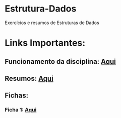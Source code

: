 # Estrutura-Dados
Exercícios e resumos de Estruturas de Dados


# Links Importantes:

## Funcionamento da disciplina: [Aqui](https://github.com/Daniel-Albino/Estrutura-Dados/blob/master/Funcionamento%20da%20disciplina.md)

## Resumos: [Aqui](https://github.com/Daniel-Albino/Estrutura-Dados/blob/master/Resumos/Resumos.md)

## Fichas:

### Ficha 1: [Aqui](https://github.com/Daniel-Albino/Estrutura-Dados/tree/master/Ficha%201)
